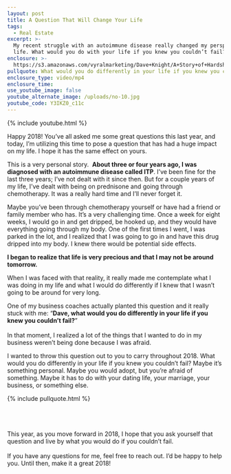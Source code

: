 ```yaml
---
layout: post
title: A Question That Will Change Your Life
tags:
  - Real Estate
excerpt: >-
  My recent struggle with an autoimmune disease really changed my perspective on
  life. What would you do with your life if you knew you couldn’t fail?
enclosure: >-
  https://s3.amazonaws.com/vyralmarketing/Dave+Knight/A+Story+of+Hardship+That+Changed+My+Life+for+the+Better.mp4
pullquote: What would you do differently in your life if you knew you couldn’t fail?
enclosure_type: video/mp4
enclosure_time:
use_youtube_image: false
youtube_alternate_image: /uploads/no-10.jpg
youtube_code: Y3IKZ0_c11c
---
```



{% include youtube.html %}

Happy 2018! You’ve all asked me some great questions this last year, and today, I’m utilizing this time to pose a question that has had a huge impact on my life. I hope it has the same effect on yours.

This is a very personal story.&nbsp; **About three or four years ago, I was diagnosed with an autoimmune disease called ITP**. I’ve been fine for the last three years; I’ve not dealt with it since then. But for a couple years of my life, I’ve dealt with being on prednisone and going through chemotherapy. It was a really hard time and I’ll never forget it.

Maybe you’ve been through chemotherapy yourself or have had a friend or family member who has. It’s a very challenging time. Once a week for eight weeks, I would go in and get dripped, be hooked up, and they would have everything going through my body. One of the first times I went, I was parked in the lot, and I realized that I was going to go in and have this drug dripped into my body. I knew there would be potential side effects.

**I began to realize that life is very precious and that I may not be around tomorrow.**

When I was faced with that reality, it really made me contemplate what I was doing in my life and what I would do differently if I knew that I wasn’t going to be around for very long.

One of my business coaches actually planted this question and it really stuck with me: “**Dave, what would you do differently in your life if you knew you couldn’t fail?**”<br><br>In that moment, I realized a lot of the things that I wanted to do in my business weren’t being done because I was afraid.

I wanted to throw this question out to you to carry throughout 2018. What would you do differently in your life if you knew you couldn’t fail? Maybe it’s something personal. Maybe you would adopt, but you’re afraid of something. Maybe it has to do with your dating life, your marriage, your business, or something else.

{% include pullquote.html %}

<br><br><br>This year, as you move forward in 2018, I hope that you ask yourself that question and live by what you would do if you couldn’t fail.<br><br>If you have any questions for me, feel free to reach out. I’d be happy to help you. Until then, make it a great 2018!